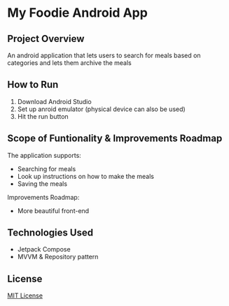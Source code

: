 # My Foodie Android App

## Project Overview

An android application that lets users to search for meals based on categories and lets them archive the meals

## How to Run

1. Download Android Studio
2. Set up anroid emulator (physical device can also be used)
3. Hit the run button

## Scope of Funtionality & Improvements Roadmap

The application supports:

- Searching for meals
- Look up instructions on how to make the meals
- Saving the meals 

Improvements Roadmap:

- More beautiful front-end

## Technologies Used

- Jetpack Compose
- MVVM & Repository pattern

## License

[MIT License](LICENSE)
